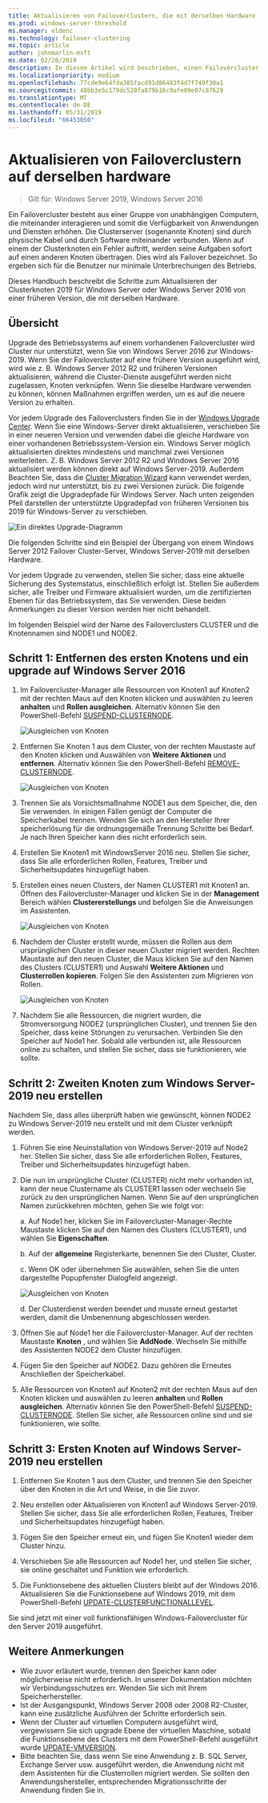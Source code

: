 ```yaml
---
title: Aktualisieren von Failoverclustern, die mit derselben Hardware
ms.prod: windows-server-threshold
ms.manager: eldenc
ms.technology: failover-clustering
ms.topic: article
author: johnmarlin-msft
ms.date: 02/28/2019
description: In diesem Artikel wird beschrieben, einen Failovercluster mit 2 Knoten mit derselben Hardware, aktualisieren
ms.localizationpriority: medium
ms.openlocfilehash: 77cde9e64fda385facd91d86483f4d7f749f30a1
ms.sourcegitcommit: 48bb3e5c179dc520fa879b16c9afe09e07c87629
ms.translationtype: MT
ms.contentlocale: de-DE
ms.lasthandoff: 05/31/2019
ms.locfileid: "66453050"
---
```

# <a name="upgrading-failover-clusters-on-the-same-hardware"></a>Aktualisieren von Failoverclustern auf derselben hardware

> Gilt für: Windows Server 2019, Windows Server 2016

Ein Failovercluster besteht aus einer Gruppe von unabhängigen Computern, die miteinander interagieren und somit die Verfügbarkeit von Anwendungen und Diensten erhöhen. Die Clusterserver (sogenannte Knoten) sind durch physische Kabel und durch Software miteinander verbunden. Wenn auf einem der Clusterknoten ein Fehler auftritt, werden seine Aufgaben sofort auf einen anderen Knoten übertragen. Dies wird als Failover bezeichnet. So ergeben sich für die Benutzer nur minimale Unterbrechungen des Betriebs.

Dieses Handbuch beschreibt die Schritte zum Aktualisieren der Clusterknoten 2019 für Windows Server oder Windows Server 2016 von einer früheren Version, die mit derselben Hardware.

## <a name="overview"></a>Übersicht

Upgrade des Betriebssystems auf einem vorhandenen Failovercluster wird Cluster nur unterstützt, wenn Sie von Windows Server 2016 zur Windows-2019.  Wenn Sie der Failovercluster auf eine frühere Version ausgeführt wird, wird wie z. B. Windows Server 2012 R2 und früheren Versionen aktualisieren, während die Cluster-Dienste ausgeführt werden nicht zugelassen, Knoten verknüpfen.  Wenn Sie dieselbe Hardware verwenden zu können, können Maßnahmen ergriffen werden, um es auf die neuere Version zu erhalten.  

Vor jedem Upgrade des Failoverclusters finden Sie in der [Windows Upgrade Center](https://www.microsoft.com/upgradecenter).  Wenn Sie eine Windows-Server direkt aktualisieren, verschieben Sie in einer neueren Version und verwenden dabei die gleiche Hardware von einer vorhandenen Betriebssystem-Version ein. Windows Server möglich aktualisierten direktes mindestens und manchmal zwei Versionen weiterleiten. Z. B. Windows Server 2012 R2 und Windows Server 2016 aktualisiert werden können direkt auf Windows Server-2019.  Außerdem Beachten Sie, dass die [Cluster Migration Wizard](https://blogs.msdn.microsoft.com/clustering/2012/06/25/how-to-move-highly-available-clustered-vms-to-windows-server-2012-with-the-cluster-migration-wizard/) kann verwendet werden, jedoch wird nur unterstützt, bis zu zwei Versionen zurück. Die folgende Grafik zeigt die Upgradepfade für Windows Server. Nach unten zeigenden Pfeil darstellen der unterstützte Upgradepfad von früheren Versionen bis 2019 für Windows-Server zu verschieben.

![Ein direktes Upgrade-Diagramm](media/In-Place-Upgrade/In-Place-Upgrade-1.png)

Die folgenden Schritte sind ein Beispiel der Übergang von einem Windows Server 2012 Failover Cluster-Server, Windows Server-2019 mit derselben Hardware.  

Vor jedem Upgrade zu verwenden, stellen Sie sicher, dass eine aktuelle Sicherung des Systemstatus, einschließlich erfolgt ist.  Stellen Sie außerdem sicher, alle Treiber und Firmware aktualisiert wurden, um die zertifizierten Ebenen für das Betriebssystem, das Sie verwenden.  Diese beiden Anmerkungen zu dieser Version werden hier nicht behandelt.

Im folgenden Beispiel wird der Name des Failoverclusters CLUSTER und die Knotennamen sind NODE1 und NODE2.

## <a name="step-1-evict-first-node-and-upgrade-to-windows-server-2016"></a>Schritt 1: Entfernen des ersten Knotens und ein upgrade auf Windows Server 2016

1. Im Failovercluster-Manager alle Ressourcen von Knoten1 auf Knoten2 mit der rechten Maus auf den Knoten klicken und auswählen zu leeren **anhalten** und **Rollen ausgleichen**.  Alternativ können Sie den PowerShell-Befehl [SUSPEND-CLUSTERNODE](https://docs.microsoft.com/powershell/module/failoverclusters/suspend-clusternode).

    ![Ausgleichen von Knoten](media/In-Place-Upgrade/In-Place-Upgrade-2.png)

2. Entfernen Sie Knoten 1 aus dem Cluster, von der rechten Maustaste auf den Knoten klicken und Auswählen von **Weitere Aktionen** und **entfernen**.  Alternativ können Sie den PowerShell-Befehl [REMOVE-CLUSTERNODE](https://docs.microsoft.com/powershell/module/failoverclusters/remove-clusternode).

    ![Ausgleichen von Knoten](media/In-Place-Upgrade/In-Place-Upgrade-3.png)

3. Trennen Sie als Vorsichtsmaßnahme NODE1 aus dem Speicher, die, den Sie verwenden.  In einigen Fällen genügt der Computer die Speicherkabel trennen.  Wenden Sie sich an den Hersteller Ihrer speicherlösung für die ordnungsgemäße Trennung Schritte bei Bedarf.  Je nach Ihren Speicher kann dies nicht erforderlich sein.

4. Erstellen Sie Knoten1 mit WindowsServer 2016 neu.  Stellen Sie sicher, dass Sie alle erforderlichen Rollen, Features, Treiber und Sicherheitsupdates hinzugefügt haben.

5. Erstellen eines neuen Clusters, der Namen CLUSTER1 mit Knoten1 an.  Öffnen des Failovercluster-Manager und klicken Sie in der **Management** Bereich wählen **Clustererstellungs** und befolgen Sie die Anweisungen im Assistenten.

    ![Ausgleichen von Knoten](media/In-Place-Upgrade/In-Place-Upgrade-4.png)

6. Nachdem der Cluster erstellt wurde, müssen die Rollen aus dem ursprünglichen Cluster in dieser neuen Cluster migriert werden.  Rechten Maustaste auf den neuen Cluster, die Maus klicken Sie auf den Namen des Clusters (CLUSTER1) und Auswahl **Weitere Aktionen** und **Clusterrollen kopieren**.  Folgen Sie den Assistenten zum Migrieren von Rollen.

    ![Ausgleichen von Knoten](media/In-Place-Upgrade/In-Place-Upgrade-5.png)

7.  Nachdem Sie alle Ressourcen, die migriert wurden, die Stromversorgung NODE2 (ursprünglichen Cluster), und trennen Sie den Speicher, dass keine Störungen zu verursachen.  Verbinden Sie den Speicher auf Node1 her.  Sobald alle verbunden ist, alle Ressourcen online zu schalten, und stellen Sie sicher, dass sie funktionieren, wie sollte.

## <a name="step-2-rebuild-second-node-to-windows-server-2019"></a>Schritt 2: Zweiten Knoten zum Windows Server-2019 neu erstellen

Nachdem Sie, dass alles überprüft haben wie gewünscht, können NODE2 zu Windows Server-2019 neu erstellt und mit dem Cluster verknüpft werden.

1. Führen Sie eine Neuinstallation von Windows Server-2019 auf Node2 her. Stellen Sie sicher, dass Sie alle erforderlichen Rollen, Features, Treiber und Sicherheitsupdates hinzugefügt haben.

2. Die nun im ursprüngliche Cluster (CLUSTER) nicht mehr vorhanden ist, kann der neue Clustername als CLUSTER1 lassen oder wechseln Sie zurück zu den ursprünglichen Namen.  Wenn Sie auf den ursprünglichen Namen zurückkehren möchten, gehen Sie wie folgt vor:
   
   a. Auf Node1 her, klicken Sie im Failovercluster-Manager-Rechte Maustaste klicken Sie auf den Namen des Clusters (CLUSTER1), und wählen Sie **Eigenschaften**.
   
   b. Auf der **allgemeine** Registerkarte, benennen Sie den Cluster, Cluster.

   c. Wenn OK oder übernehmen Sie auswählen, sehen Sie die unten dargestellte Popupfenster Dialogfeld angezeigt.

    ![Ausgleichen von Knoten](media/In-Place-Upgrade/In-Place-Upgrade-6.png)

    d. Der Clusterdienst werden beendet und musste erneut gestartet werden, damit die Umbenennung abgeschlossen werden.

3. Öffnen Sie auf Node1 her die Failovercluster-Manager.  Auf der rechten Maustaste **Knoten** , und wählen Sie **AddNode**.  Wechseln Sie mithilfe des Assistenten NODE2 dem Cluster hinzufügen.

4. Fügen Sie den Speicher auf NODE2. Dazu gehören die Erneutes Anschließen der Speicherkabel. 

5. Alle Ressourcen von Knoten1 auf Knoten2 mit der rechten Maus auf den Knoten klicken und auswählen zu leeren **anhalten** und **Rollen ausgleichen**.  Alternativ können Sie den PowerShell-Befehl [SUSPEND-CLUSTERNODE](https://docs.microsoft.com/powershell/module/failoverclusters/suspend-clusternode).  Stellen Sie sicher, alle Ressourcen online sind und sie funktionieren, wie sollte.

## <a name="step-3-rebuild-first-node-to-windows-server-2019"></a>Schritt 3: Ersten Knoten auf Windows Server-2019 neu erstellen

1. Entfernen Sie Knoten 1 aus dem Cluster, und trennen Sie den Speicher über den Knoten in die Art und Weise, in die Sie zuvor.

2. Neu erstellen oder Aktualisieren von Knoten1 auf Windows Server-2019.  Stellen Sie sicher, dass Sie alle erforderlichen Rollen, Features, Treiber und Sicherheitsupdates hinzugefügt haben.

3. Fügen Sie den Speicher erneut ein, und fügen Sie Knoten1 wieder dem Cluster hinzu.

4. Verschieben Sie alle Ressourcen auf Node1 her, und stellen Sie sicher, sie online geschaltet und Funktion wie erforderlich.

5. Die Funktionsebene des aktuellen Clusters bleibt auf der Windows 2016.  Aktualisieren Sie die Funktionsebene auf Windows 2019, mit dem PowerShell-Befehl [UPDATE-CLUSTERFUNCTIONALLEVEL](https://docs.microsoft.com/powershell/module/failoverclusters/update-clusterfunctionallevel).

Sie sind jetzt mit einer voll funktionsfähigen Windows-Failovercluster für den Server 2019 ausgeführt.

## <a name="additional-notes"></a>Weitere Anmerkungen

- Wie zuvor erläutert wurde, trennen den Speicher kann oder möglicherweise nicht erforderlich.  In unserer Dokumentation möchten wir Verbindungsschutzes err.  Wenden Sie sich mit Ihrem Speicherhersteller.
- Ist der Ausgangspunkt, Windows Server 2008 oder 2008 R2-Cluster, kann eine zusätzliche Ausführen der Schritte erforderlich sein.
- Wenn der Cluster auf virtuellen Computern ausgeführt wird, vergewissern Sie sich upgrade Ebene der virtuellen Maschine, sobald die Funktionsebene des Clusters mit dem PowerShell-Befehl ausgeführt wurde [UPDATE-VMVERSION](https://docs.microsoft.com/powershell/module/hyper-v/update-vmversion).
- Bitte beachten Sie, dass wenn Sie eine Anwendung z. B. SQL Server, Exchange Server usw. ausgeführt werden, die Anwendung nicht mit dem Assistenten für die Clusterrollen migriert werden.  Sie sollten den Anwendungshersteller, entsprechenden Migrationsschritte der Anwendung finden Sie in.